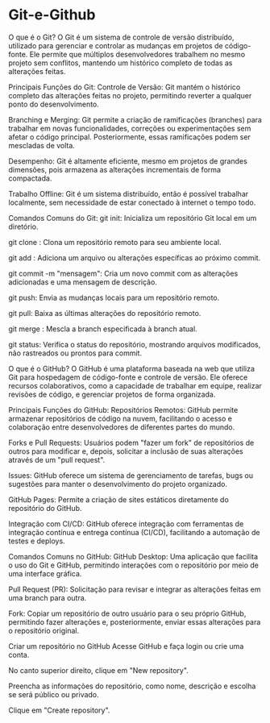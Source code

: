 # Git-e-Github

O que é o Git?
O Git é um sistema de controle de versão distribuído, utilizado para gerenciar e controlar as mudanças em projetos de código-fonte. Ele permite que múltiplos desenvolvedores trabalhem no mesmo projeto sem conflitos, mantendo um histórico completo de todas as alterações feitas.

Principais Funções do Git:
Controle de Versão: Git mantém o histórico completo das alterações feitas no projeto, permitindo reverter a qualquer ponto do desenvolvimento.

Branching e Merging: Git permite a criação de ramificações (branches) para trabalhar em novas funcionalidades, correções ou experimentações sem afetar o código principal. Posteriormente, essas ramificações podem ser mescladas de volta.

Desempenho: Git é altamente eficiente, mesmo em projetos de grandes dimensões, pois armazena as alterações incrementais de forma compactada.

Trabalho Offline: Git é um sistema distribuído, então é possível trabalhar localmente, sem necessidade de estar conectado à internet o tempo todo.

Comandos Comuns do Git:
git init: Inicializa um repositório Git local em um diretório.

git clone <url>: Clona um repositório remoto para seu ambiente local.

git add <arquivo>: Adiciona um arquivo ou alterações específicas ao próximo commit.

git commit -m "mensagem": Cria um novo commit com as alterações adicionadas e uma mensagem de descrição.

git push: Envia as mudanças locais para um repositório remoto.

git pull: Baixa as últimas alterações do repositório remoto.

git merge <branch>: Mescla a branch especificada à branch atual.

git status: Verifica o status do repositório, mostrando arquivos modificados, não rastreados ou prontos para commit.

O que é o GitHub?
O GitHub é uma plataforma baseada na web que utiliza Git para hospedagem de código-fonte e controle de versão. Ele oferece recursos colaborativos, como a capacidade de trabalhar em equipe, realizar revisões de código, e gerenciar projetos de forma organizada.

Principais Funções do GitHub:
Repositórios Remotos: GitHub permite armazenar repositórios de código na nuvem, facilitando o acesso e colaboração entre desenvolvedores de diferentes partes do mundo.

Forks e Pull Requests: Usuários podem "fazer um fork" de repositórios de outros para modificar e, depois, solicitar a inclusão de suas alterações através de um "pull request".

Issues: GitHub oferece um sistema de gerenciamento de tarefas, bugs ou sugestões para manter o desenvolvimento do projeto organizado.

GitHub Pages: Permite a criação de sites estáticos diretamente do repositório do GitHub.

Integração com CI/CD: GitHub oferece integração com ferramentas de integração contínua e entrega contínua (CI/CD), facilitando a automação de testes e deploys.

Comandos Comuns no GitHub:
GitHub Desktop: Uma aplicação que facilita o uso do Git e GitHub, permitindo interações com o repositório por meio de uma interface gráfica.

Pull Request (PR): Solicitação para revisar e integrar as alterações feitas em uma branch para outra.

Fork: Copiar um repositório de outro usuário para o seu próprio GitHub, permitindo fazer alterações e, posteriormente, enviar essas alterações para o repositório original.

Criar um repositório no GitHub
Acesse GitHub e faça login ou crie uma conta.

No canto superior direito, clique em "New repository".

Preencha as informações do repositório, como nome, descrição e escolha se será público ou privado.

Clique em "Create repository".






